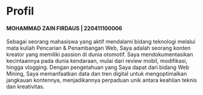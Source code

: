 # Profil
<h4>MOHAMMAD ZAIN FIRDAUS | 220411100006</h4>
Sebagai seorang mahasiswa yang aktif mendalami bidang teknologi melalui mata kuliah Pencarian & Penambangan Web, Saya adalah seorang konten kreator yang memiliki passion di dunia otomotif. Saya mendokumentasikan kecintaannya pada dunia kendaraan, mulai dari review mobil, modifikasi, hingga vlogging. Dengan pengetahuan yang Saya dapat dari bidang Web Mining, Saya memanfaatkan data dan tren digital untuk mengoptimalkan jangkauan kontennya, menjadikannya perpaduan unik antara keahlian teknis dan kreativitas.
